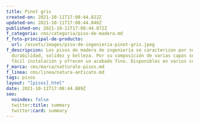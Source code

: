 ```yaml
---
title: Pinot gris
created-on: 2021-10-11T17:08:44.822Z
updated-on: 2021-10-11T17:08:44.846Z
published-on: 2021-10-11T17:08:44.872Z
f_categoria: cms/categoria/piso-de-madera.md
f_foto-principal-de-producto:
  url: /assets/images/piso-de-ingenieria-pinot-gris.jpeg
f_descripcion: Los pisos de madera de ingeniería se caracterizan por su
  durabilidad, solidez y belleza. Por su composición de varias capas son de
  fácil instalación y ofrecen un acabado fino. Disponibles en varios colores.
f_marca: cms/marca/natturale-pisos.md
f_linea: cms/linea/natura-anticato.md
tags: pisos
layout: "[pisos].html"
date: 2021-10-11T17:08:44.889Z
seo:
  noindex: false
  twitter:title: summary
  twitter:card: summary
---
```

